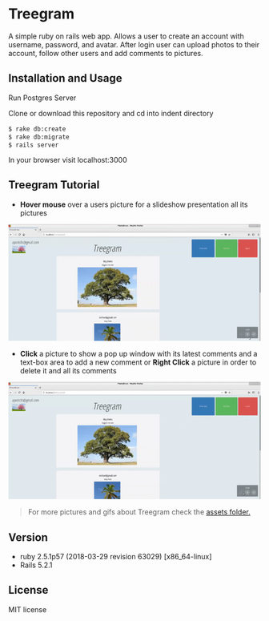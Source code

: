 # Treegram

A simple ruby on rails web app. Allows a user to create an account with username, password, and avatar. After login user can upload photos to their account, follow other users and add comments to pictures.

Installation and Usage
------------
Run Postgres Server

Clone or download this repository and cd into indent directory

```
$ rake db:create
$ rake db:migrate
$ rails server
```

In your browser visit localhost:3000


Treegram Tutorial
-----------------
- **Hover mouse** over a users picture for a slideshow presentation all its pictures

<img src="https://github.com/kasselouris/Treegram/blob/main/assets/slideshow.gif" />

- **Click** a picture to show a pop up window with its latest comments and a text-box area to add a new comment or **Right Click** a picture in order to delete it and all its comments

<img src="https://github.com/kasselouris/Treegram/blob/main/assets/comments_and_delete.gif" />

> For more pictures and gifs about Treegram check the [assets folder.](https://github.com/kasselouris/Treegram/tree/main/assets)

Version
-------

- ruby 2.5.1p57 (2018-03-29 revision 63029) [x86_64-linux]
- Rails 5.2.1


License
-------

MIT license
